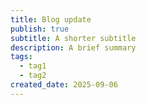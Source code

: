 ```yaml
---
title: Blog update
publish: true
subtitle: A shorter subtitle
description: A brief summary
tags:
  - tag1
  - tag2
created_date: 2025-09-06
---
```


